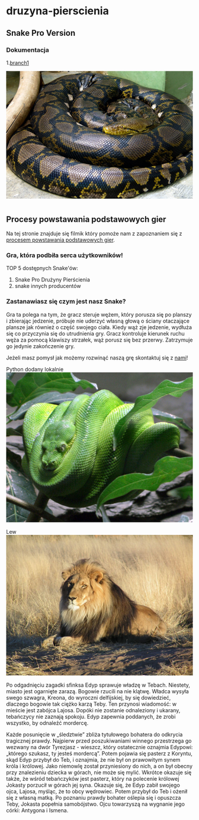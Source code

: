 # druzyna-pierscienia
## Snake Pro Version
### Dokumentacja
1.[branch1](https://github.com/AGH-Narzedzia-Informatyczne-2022-2023/druzyna-pierscienia/blob/main/docs/f1.rm)


![image](image/Python.jpg)
#
## Procesy powstawania podstawowych gier
Na tej stronie znajduje się filmik  który pomoże nam z zapoznaniem się z [procesem powstawania podstawowych gier](https://www.youtube.com/watch?v=XGf2GcyHPhc&ab_channel=freeCodeCamp.org).

### Gra, która podbiła serca użytkowników!
TOP 5 dostępnych Snake'ów:
1. Snake Pro Drużyny Pierścienia
5. snake innych producentów 

### Zastanawiasz się czym jest nasz Snake?

Gra ta polega na tym, że gracz steruje wężem, który porusza się po planszy i zbierając jedzenie, próbuje nie uderzyć własną głową o ściany otaczające plansze jak również o część swojego ciała. Kiedy wąż zje jedzenie, wydłuża się co przyczynia się do utrudnienia gry. Gracz kontroluje kierunek ruchu węża za pomocą klawiszy strzałek, wąż porusz się bez przerwy. Zatrzymuje go jedynie zakończenie gry.

Jeżeli masz pomysł jak możemy rozwinąć naszą grę skontaktuj się z [nami](druzyna.pierscienia.projekt@gmail.com)!

Python dodany lokalnie
![image](image/Baumpython.jpg)

Lew
![image](image/lion.jpg)

Po odgadnięciu zagadki sfinksa Edyp sprawuje władzę w Tebach. Niestety, miasto jest ogarnięte zarazą. 
Bogowie rzucili na nie klątwę. Władca wysyła swego szwagra, Kreona, do wyroczni delfijskiej, by się dowiedzieć, dlaczego bogowie tak ciężko karzą Teby. 
Ten przynosi wiadomość: w mieście jest zabójca Lajosa. Dopóki nie zostanie odnaleziony i ukarany, tebańczycy nie zaznają spokoju. 
Edyp zapewnia poddanych, że zrobi wszystko, by odnaleźć mordercę.

Każde posunięcie w „śledztwie” zbliża tytułowego bohatera do odkrycia tragicznej prawdy. 
Najpierw przed poszukiwaniami winnego przestrzega go wezwany na dwór Tyrezjasz - wieszcz, który ostatecznie oznajmia Edypowi: 
„którego szukasz, ty jesteś mordercą”. Potem pojawia się pasterz z Koryntu, skąd Edyp przybył do Teb, i oznajmia, że nie był on prawowitym synem króla i królowej. Jako niemowlę został przyniesiony do nich, a on był obecny przy znalezieniu dziecka w górach, nie może się mylić.
Wkrótce okazuje się także, że wśród tebańczyków jest pasterz, który na polecenie królowej Jokasty porzucił w górach jej syna.
Okazuje się, że Edyp zabił swojego ojca, Lajosa, myśląc, że to obcy wędrowiec. Potem przybył do Teb i ożenił się z własną matką. Po poznaniu prawdy bohater oślepia się i opuszcza Teby, Jokasta popełnia samobójstwo. Ojcu towarzyszą na wygnanie jego córki: Antygona i Ismena.



